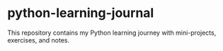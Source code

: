 # python-learning-journal
This repository contains my Python learning journey with mini-projects, exercises, and notes.
